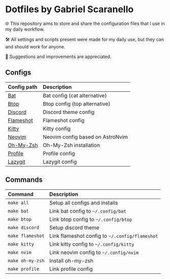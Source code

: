 # Dotfiles by Gabriel Scaranello 

🌐 This repository aims to store and share the configuration files that I use in my daily workflow.

🛠️ All settings and scripts present were made for my daily use, but they can and should work for anyone.

🚀 Suggestions and improvements are appreciated.

## Configs  

| Config path                     | Description                      |
| :--                             | :--                              |
| [Bat](./config/bat)             | Bat config (cat alternative)     |
| [Btop](./config/btop)           | Btop config (top alternative)    |
| [Discord](./config/discord)     | Discord theme config             |
| [Flameshot](./config/flameshot) | Flameshot config                 |
| [Kitty](./config/kitty)         | Kitty config                     |
| [Neovim](./config/nvim)         | Neovim config based on AstroNvim |
| [Oh-My-Zsh](./config/oh-my-zsh) | Oh-My-Zsh installation           |
| [Profile](./config/profile)     | Profile config                   |
| [Lazygit](./config/lazygit)       | Lazygit config                   |

## Commands

| Command          | Description                                    |
| :--              | :--                                            |
| `make all`       | Setup all configs and installs                 |
| `make bat`       | Link bat config to `~/.config/bat`             |
| `make btop`      | Link btop config to `~/.config/btop`           |
| `make discord`   | Setup discord theme                            |
| `make flameshot` | Link flameshot config to `~/.config/flameshot` |
| `make kitty`     | Link kitty config to `~/.config/kitty`         |
| `make nvim`      | Link neovim config to `~/.config/nvim`         |
| `make oh-my-zsh` | Install oh-my-zsh                              |
| `make profile`   | Link profile config                            |
